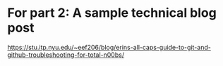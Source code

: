 


# For part 2: A sample technical blog post
https://stu.itp.nyu.edu/~eef206/blog/erins-all-caps-guide-to-git-and-github-troubleshooting-for-total-n00bs/

